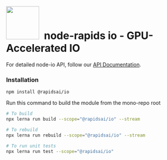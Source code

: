 # <div align="left"><img src="https://rapids.ai/assets/images/rapids_logo.png" width="90px"/>&nbsp; node-rapids io - GPU-Accelerated IO

For detailed node-io API, follow our [API Documentation](https://rapidsai.github.io/node/modules/io_src.html).

### Installation

`npm install @rapidsai/io`

Run this command to build the module from the mono-repo root

```bash
# To build
npx lerna run build --scope="@rapidsai/io" --stream

# To rebuild
npx lerna run rebuild --scope="@rapidsai/io" --stream

# To run unit tests
npx lerna run test --scope="@rapidsai/io"
```
